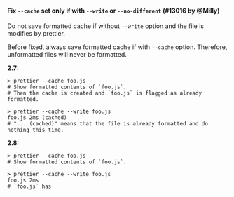 #### Fix `--cache` set only if with `--write` or `--no-different` (#13016 by @Milly)

Do not save formatted cache if without `--write` option and the file is modifies by prettier.

Before fixed, always save formatted cache if with `--cache` option.
Therefore, unformatted files will never be formatted.

**2.7:**

```
> prettier --cache foo.js
# Show formatted contents of `foo.js`.
# Then the cache is created and `foo.js` is flagged as already formatted.

> prettier --cache --write foo.js
foo.js 2ms (cached)
# "... (cached)" means that the file is already formatted and do nothing this time.
```

**2.8:**

```
> prettier --cache foo.js
# Show formatted contents of `foo.js`.

> prettier --cache --write foo.js
foo.js 2ms
# `foo.js` has
```
